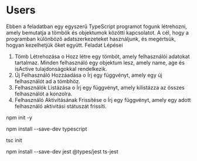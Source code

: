 # Users

Ebben a feladatban egy egyszerű TypeScript programot fogunk létrehozni, amely bemutatja a tömbök és objektumok közötti kapcsolatot. A cél, hogy a programban különböző adatszerkezeteket használjunk, és megértsük, hogyan kezelhetjük őket együtt.
Feladat Lépései
1.	Tömb Létrehozása
o	Hozz létre egy tömböt, amely felhasználói adatokat tartalmaz. Minden felhasználó egy objektum lesz, amely name, age és isActive tulajdonságokkal rendelkezik.
2.	Új Felhasználó Hozzáadása
o	Írj egy függvényt, amely egy új felhasználót ad a tömbhöz.
3.	Felhasználók Listázása
o	Írj egy függvényt, amely kilistázza az összes felhasználót a konzolra.
4.	Felhasználó Aktivitásának Frissítése
o	Írj egy függvényt, amely egy adott felhasználó aktivitási státuszát frissíti.

 
 npm init -y

 npm install --save-dev typescript

 tsc init

 npm install --save-dev jest @types/jest ts-jest
